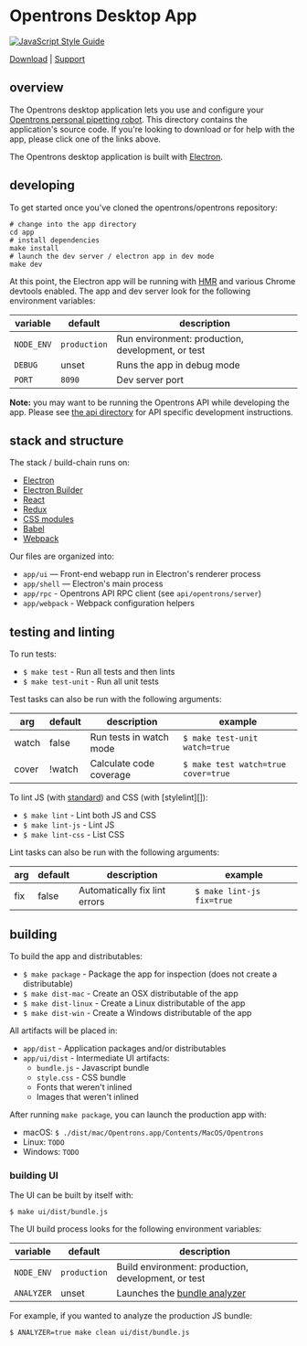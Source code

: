 # Opentrons Desktop App

[![JavaScript Style Guide][style-guide-badge]][style-guide]

[Download][] | [Support][]

## overview

The Opentrons desktop application lets you use and configure your [Opentrons personal pipetting robot][robots]. This directory contains the application's source code. If you're looking to download or for help with the app, please click one of the links above.

The Opentrons desktop application is built with [Electron][].

## developing

To get started once you've cloned the opentrons/opentrons repository:

``` shell
# change into the app directory
cd app
# install dependencies
make install
# launch the dev server / electron app in dev mode
make dev
```

At this point, the Electron app will be running with [HMR] and various Chrome devtools enabled. The app and dev server look for the following environment variables:

variable   | default      | description
---------- | ------------ | -------------------------------------------------
`NODE_ENV` | `production` | Run environment: production, development, or test
`DEBUG`    | unset        | Runs the app in debug mode
`PORT`     | `8090`       | Dev server port

**Note:** you may want to be running the Opentrons API while developing the app. Please see [the api directory](../api) for API specific development instructions.

## stack and structure

The stack / build-chain runs on:

* [Electron][]
* [Electron Builder][electron-builder]
* [React][]
* [Redux][]
* [CSS modules][css-modules]
* [Babel][]
* [Webpack][]

Our files are organized into:

* `app/ui` — Front-end webapp run in Electron's renderer process
* `app/shell` — Electron's main process
* `app/rpc` - Opentrons API RPC client (see `api/opentrons/server`)
* `app/webpack` - Webpack configuration helpers

## testing and linting

To run tests:

* `$ make test` - Run all tests and then lints
* `$ make test-unit` - Run all unit tests

Test tasks can also be run with the following arguments:

arg   | default | description             | example
----- | ------- | ----------------------- | -----------------------------------
watch | false   | Run tests in watch mode | `$ make test-unit watch=true`
cover | !watch  | Calculate code coverage | `$ make test watch=true cover=true`

To lint JS (with [standard][]) and CSS (with [stylelint][]):

* `$ make lint` - Lint both JS and CSS
* `$ make lint-js` - Lint JS
* `$ make lint-css` - List CSS

Lint tasks can also be run with the following arguments:

arg   | default | description                   | example
----- | ------- | ----------------------------- | -------------------------
fix   | false   | Automatically fix lint errors | `$ make lint-js fix=true`

## building

To build the app and distributables:

* `$ make package` - Package the app for inspection (does not create a distributable)
* `$ make dist-mac` - Create an OSX distributable of the app
* `$ make dist-linux` - Create a Linux distributable of the app
* `$ make dist-win` - Create a Windows distributable of the app

All artifacts will be placed in:

* `app/dist` - Application packages and/or distributables
* `app/ui/dist` - Intermediate UI artifacts:
    * `bundle.js` - Javascript bundle
    * `style.css` - CSS bundle
    * Fonts that weren't inlined
    * Images that weren't inlined

After running `make package`, you can launch the production app with:

* macOS: `$ ./dist/mac/Opentrons.app/Contents/MacOS/Opentrons`
* Linux: `TODO`
* Windows: `TODO`

### building UI

The UI can be built by itself with:

`$ make ui/dist/bundle.js`

The UI build process looks for the following environment variables:

variable   | default      | description
---------- | ------------ | ---------------------------------------------------
`NODE_ENV` | `production` | Build environment: production, development, or test
`ANALYZER` | unset        | Launches the [bundle analyzer][bundle-analyzer]

For example, if you wanted to analyze the production JS bundle:

`$ ANALYZER=true make clean ui/dist/bundle.js`

[style-guide]: https://standardjs.com
[style-guide-badge]: https://img.shields.io/badge/code_style-standard-brightgreen.svg?style=flat-square&maxAge=3600
[download]: http://opentrons.com/ot-app
[support]: https://support.opentrons.com/getting-started#software-setup
[robots]: http://opentrons.com/robots
[electron]: https://electron.atom.io/
[electron-builder]: https://www.electron.build/
[hmr]: https://webpack.js.org/concepts/hot-module-replacement/
[react]: https://facebook.github.io/react/
[redux]: http://redux.js.org/
[css-modules]: https://github.com/css-modules/css-modules
[babel]: https://babeljs.io/
[webpack]: https://webpack.js.org/
[standard]: https://standardjs.com/
[styelint]: https://stylelint.io/
[bundle-analyzer]: https://github.com/th0r/webpack-bundle-analyzer
